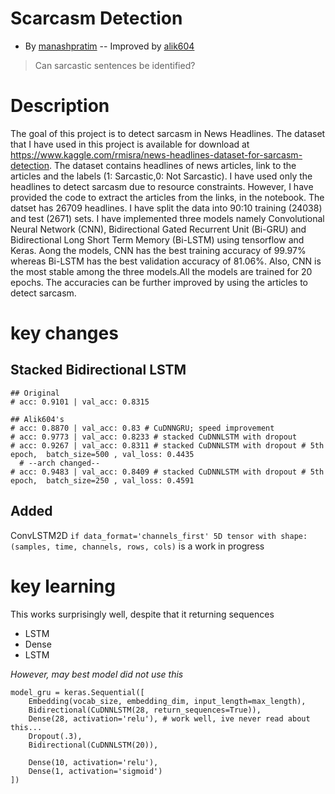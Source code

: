 # Scarcasm Detection 
- By [manashpratim](https://github.com/manashpratim/Sarcasm-Detection)
-- Improved by [alik604](https://github.com/alik604/ReadMe)

> Can sarcastic sentences be identified?



# Description
The goal of this project is to detect sarcasm in News Headlines. The dataset that I have used in this project is available for download at  https://www.kaggle.com/rmisra/news-headlines-dataset-for-sarcasm-detection. The dataset contains headlines of news articles, link to the articles and the labels (1: Sarcastic,0: Not Sarcastic). I have used only the headlines to detect sarcasm due to resource constraints. However, I have provided the code to extract the articles from the links, in the notebook. The datset has 26709 headlines. I have split the data into 90:10 training (24038) and test (2671) sets. I have implemented three models namely Convolutional Neural Network (CNN), Bidirectional Gated Recurrent Unit (Bi-GRU) and Bidirectional Long Short Term Memory (Bi-LSTM) using tensorflow and Keras. Aong the models, CNN has the best training accuracy of 99.97% whereas Bi-LSTM has the best validation accuracy of 81.06%. Also, CNN is the most stable among the three models.All the models are trained for 20 epochs.
The accuracies can be further improved by using the articles to detect sarcasm.



# key changes 
## Stacked Bidirectional LSTM
```
## Original 
# acc: 0.9101 | val_acc: 0.8315

## Alik604's 
# acc: 0.8870 | val_acc: 0.83 # CuDNNGRU; speed improvement
# acc: 0.9773 | val_acc: 0.8233 # stacked CuDNNLSTM with dropout
# acc: 0.9267 | val_acc: 0.8311 # stacked CuDNNLSTM with dropout # 5th  epoch,  batch_size=500 , val_loss: 0.4435
  # --arch changed-- 
# acc: 0.9483 | val_acc: 0.8409 # stacked CuDNNLSTM with dropout # 5th  epoch,  batch_size=250 , val_loss: 0.4591
```
## Added 
ConvLSTM2D
`if data_format='channels_first' 5D tensor with shape: (samples, time, channels, rows, cols)`
is a work in progress 

# key learning
This works surprisingly well, despite that it returning sequences
* LSTM
* Dense
* LSTM

*However, may best model did not use this*

```
model_gru = keras.Sequential([
    Embedding(vocab_size, embedding_dim, input_length=max_length),
    Bidirectional(CuDNNLSTM(28, return_sequences=True)),
    Dense(28, activation='relu'), # work well, ive never read about this... 
    Dropout(.3),
    Bidirectional(CuDNNLSTM(20)),

    Dense(10, activation='relu'),
    Dense(1, activation='sigmoid')
])
```


